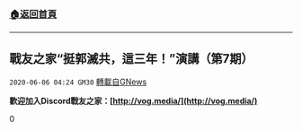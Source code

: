 ###  [:house:返回首頁](https://github.com/ourhimalayas/txt)
---

## 戰友之家“挺郭滅共，這三年！”演講（第7期）
`2020-06-06 04:24 GM30` [轉載自GNews](https://gnews.org/zh-hant/224458/)

**歡迎加入Discord戰友之家：[http://vog.media/](http://vog.media/)**

0
